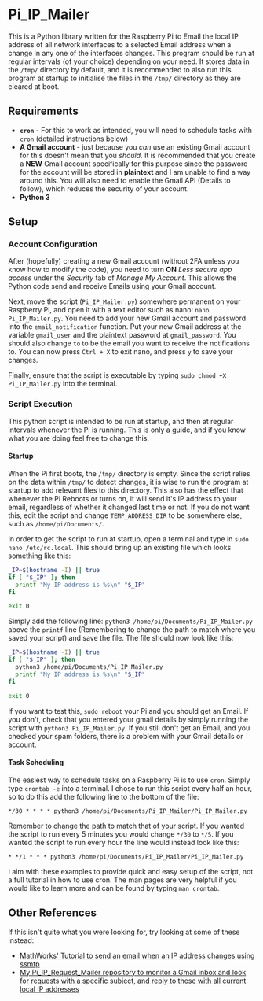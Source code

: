 # Pi_IP_Mailer
This is a Python library written for the Raspberry Pi to Email the local IP address
of all network interfaces to a selected Email address when a change in any one
of the interfaces changes. This program should be run at regular intervals (of your
choice) depending on your need. It stores data in the `/tmp/` directory by default,
and it is recommended to also run this program at startup to initialise the files in
the `/tmp/` directory as they are cleared at boot.

## Requirements
* **`cron`** - For this to work as intended, you will need to schedule tasks with `cron`
(detailed instructions below)
* **A Gmail account** - just because you _can_ use an existing Gmail account for
this doesn't mean that you _should_. It is recommended that you create a **NEW** Gmail
account specifically for this purpose since the password for the account will be stored in
**plaintext** and I am unable to find a way around this. You will also need to enable
the Gmail API (Details to follow), which reduces the security of your account.
* **Python 3**

## Setup
### Account Configuration
After (hopefully) creating a new Gmail account (without 2FA unless you know how to modify 
the code), you need to turn **ON** _Less secure app access_ under the _Security_ tab of 
_Manage My Account_. This allows the Python code send and receive Emails using your Gmail
account.

Next, move the script (`Pi_IP_Mailer.py`) somewhere permanent on your Raspberry Pi, and
open it with a text editor such as nano: `nano Pi_IP_Mailer.py`. You need to add your new 
Gmail account and password into the `email_notification` function. Put your new Gmail address
at the variable `gmail_user` and the plaintext password at `gmail_password`. You should also
change `to` to be the email you want to receive the notifications to. You can now press `Ctrl + X`
to exit nano, and press `y` to save your changes.

Finally, ensure that the script is executable by typing `sudo chmod +X Pi_IP_Mailer.py` into
the terminal.

### Script Execution
This python script is intended to be run at startup, and then at regular intervals whenever the
Pi is running. This is only a guide, and if you know what you are doing feel free to change this.
#### Startup
When the Pi first boots, the `/tmp/` directory is empty. Since the script relies on the data within
`/tmp/` to detect changes, it is wise to run the program at startup to add relevant files to this
directory. This also has the effect that whenever the Pi Reboots or turns on, it will send it's IP
address to your email, regardless of whether it changed last time or not. If you do not want this, 
edit the script and change `TEMP_ADDRESS_DIR` to be somewhere else, such as `/home/pi/Documents/`.

In order to get the script to run at startup, open a terminal and type in `sudo nano /etc/rc.local`.
This should bring up an existing file which looks something like this:
```bash
_IP=$(hostname -I) || true
if [ "$_IP" ]; then
  printf "My IP address is %s\n" "$_IP"
fi

exit 0
```
Simply add the following line: `python3 /home/pi/Documents/Pi_IP_Mailer.py` above the `printf`
line (Remembering to change the path to match where you saved your script) and save the file. The file
should now look like this:
```bash
_IP=$(hostname -I) || true
if [ "$_IP" ]; then
  python3 /home/pi/Documents/Pi_IP_Mailer.py
  printf "My IP address is %s\n" "$_IP"
fi

exit 0
```

If you want to test this, `sudo reboot` your Pi and you should get an Email. If you don't, check that you
entered your gmail details by simply running the script with `python3 Pi_IP_Mailer.py`. If you still don't
get an Email, and you checked your spam folders, there is a problem with your Gmail details or account.

#### Task Scheduling
The easiest way to schedule tasks on a Raspberry Pi is to use `cron`. Simply type `crontab -e` into a 
terminal. I chose to run this script every half an hour, so to do this add the following line to the bottom
of the file:
```
*/30 * * * * python3 /home/pi/Documents/Pi_IP_Mailer/Pi_IP_Mailer.py
```
Remember to change the path to match that of your script. If you wanted the script to run every 5 minutes
you would change `*/30` to `*/5`. If you wanted the script to run every hour the line would instead look like
this:
```
* */1 * * * python3 /home/pi/Documents/Pi_IP_Mailer/Pi_IP_Mailer.py
```
I aim with these examples to provide quick and easy setup of the script, not a full tutorial in how to use cron.
The man pages are very helpful if you would like to learn more and can be found by typing `man crontab`.

## Other References
If this isn't quite what you were looking for, try looking at some of these instead:
* [MathWorks' Tutorial to send an email when an IP address changes using ssmtp](https://uk.mathworks.com/help/supportpkg/raspberrypi/ug/configure-raspberry-pi-hardware-to-email-ip-address-changes.html "MathWorks")
* [My Pi_IP_Request_Mailer repository to monitor a Gmail inbox and look for requests with a specific subject, and reply to these with all current local IP addresses](https://github.com/NathanielJS1541/Pi_IP_Request_Mailer "Pi_IP_Request_Mailer")